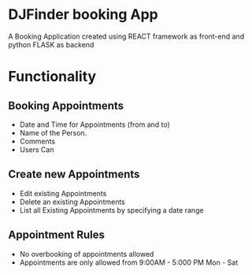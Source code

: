 # DJFinder booking App
A Booking Application created using REACT framework as front-end and python FLASK as backend



# Functionality

## Booking Appointments

- Date and Time for Appointments (from and to)
- Name of the Person.
- Comments
- Users Can

## Create new Appointments
- Edit existing Appointments
- Delete an existing Appointments
- List all Existing Appointments by specifying a date range

## Appointment Rules

- No overbooking of appointments allowed
- Appointments are only allowed from 9:00AM - 5:000 PM Mon - Sat